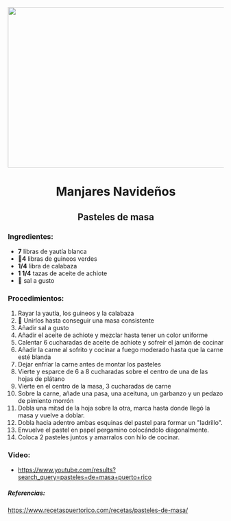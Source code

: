 <div align="center">

<img src="https://elcalderitodeotilia.com/wp-content/uploads/2017/12/fullsizeoutput_3110.jpeg" width="520" height="374" />

# Manjares Navideños
## Pasteles de masa
  
</div>

### Ingredientes:
- **7** libras de yautía blanca
- 🍌**4** libras de guineos verdes
- **1/4** libra de calabaza
- **1 1/4** tazas de aceite de achiote
- 🧂 sal a gusto

### Procedimientos:
1. Rayar la yautía, los guineos y la calabaza
2. 🥣 Unirlos hasta conseguir una masa consistente
3. Añadir sal a gusto
4. Añadir el aceite de achiote y mezclar hasta tener un color uniforme
5. Calentar 6 cucharadas de aceite de achiote y sofreír el jamón de cocinar
6. Añadir la carne al sofrito y cocinar a fuego moderado hasta que la carne esté blanda
7. Dejar enfríar la carne antes de montar los pasteles
8. Vierte y esparce de 6 a 8 cucharadas sobre el centro de una de las hojas de plátano
9. Vierte en el centro de la masa, 3 cucharadas de carne
10. Sobre la carne, añade una pasa, una aceituna, un garbanzo y un pedazo de pimiento morrón
11. Dobla una mitad de la hoja sobre la otra, marca hasta donde llegó la masa y vuelve a doblar.
12. Dobla hacia adentro ambas esquinas del pastel para formar un "ladrillo".
13. Envuelve el pastel en papel pergamino colocándolo diagonalmente.
14. Coloca 2 pasteles juntos y amarralos con hilo de cocinar.

### Video:
- https://www.youtube.com/results?search_query=pasteles+de+masa+puerto+rico

##### Referencias:
https://www.recetaspuertorico.com/recetas/pasteles-de-masa/
